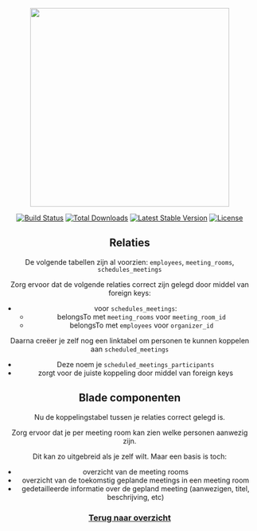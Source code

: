 <p align="center"><a href="https://laravel.com" target="_blank"><img src="https://raw.githubusercontent.com/laravel/art/master/logo-lockup/5%20SVG/2%20CMYK/1%20Full%20Color/laravel-logolockup-cmyk-red.svg" width="400"></a></p>

<p align="center">
<a href="https://travis-ci.org/laravel/framework"><img src="https://travis-ci.org/laravel/framework.svg" alt="Build Status"></a>
<a href="https://packagist.org/packages/laravel/framework"><img src="https://img.shields.io/packagist/dt/laravel/framework" alt="Total Downloads"></a>
<a href="https://packagist.org/packages/laravel/framework"><img src="https://img.shields.io/packagist/v/laravel/framework" alt="Latest Stable Version"></a>
<a href="https://packagist.org/packages/laravel/framework"><img src="https://img.shields.io/packagist/l/laravel/framework" alt="License"></a>
</p>
<div align="center">

## Relaties

De volgende tabellen zijn al voorzien: `employees`, `meeting_rooms`, `schedules_meetings`

Zorg ervoor dat de volgende relaties correct zijn gelegd door middel van foreign keys:
- voor `schedules_meetings`:
    - belongsTo met `meeting_rooms` voor `meeting_room_id`
    - belongsTo met `employees` voor `organizer_id`
    
Daarna creëer je zelf nog een linktabel om personen te kunnen koppelen aan `scheduled_meetings`
- Deze noem je `scheduled_meetings_participants`
- zorgt voor de juiste koppeling door middel van foreign keys


## Blade componenten
Nu de koppelingstabel tussen je relaties correct gelegd is.

Zorg ervoor dat je per meeting room kan zien welke personen aanwezig zijn.

Dit kan zo uitgebreid als je zelf wilt. Maar een basis is toch:
- overzicht van de meeting rooms
- overzicht van de toekomstig geplande meetings in een meeting room
- gedetailleerde informatie over de gepland meeting (aanwezigen, titel, beschrijving, etc)

### [Terug naar overzicht](/)

</div>
